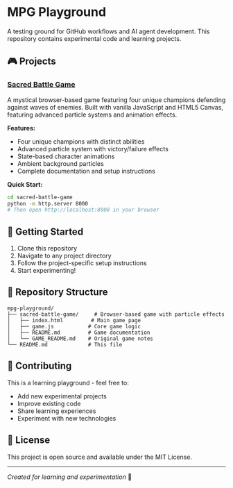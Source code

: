 # MPG Playground

A testing ground for GitHub workflows and AI agent development. This repository contains experimental code and learning projects.

## 🎮 Projects

### [Sacred Battle Game](./sacred-battle-game/)
A mystical browser-based game featuring four unique champions defending against waves of enemies. Built with vanilla JavaScript and HTML5 Canvas, featuring advanced particle systems and animation effects.

**Features:**
- Four unique champions with distinct abilities
- Advanced particle system with victory/failure effects
- State-based character animations
- Ambient background particles
- Complete documentation and setup instructions

**Quick Start:**
```bash
cd sacred-battle-game
python -m http.server 8000
# Then open http://localhost:8000 in your browser
```

## 🚀 Getting Started

1. Clone this repository
2. Navigate to any project directory
3. Follow the project-specific setup instructions
4. Start experimenting!

## 📁 Repository Structure

```
mpg-playground/
├── sacred-battle-game/     # Browser-based game with particle effects
│   ├── index.html         # Main game page
│   ├── game.js           # Core game logic
│   ├── README.md         # Game documentation
│   └── GAME_README.md    # Original game notes
└── README.md             # This file
```

## 🤝 Contributing

This is a learning playground - feel free to:
- Add new experimental projects
- Improve existing code
- Share learning experiences
- Experiment with new technologies

## 📄 License

This project is open source and available under the MIT License.

---

*Created for learning and experimentation* 🧪
